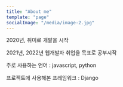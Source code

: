 ```yaml
---
title: "About me"
template: "page"
socialImage: "/media/image-2.jpg"
---
```


2020년, 취미로 개발을 시작

2021년, 2022년 웹개발자 취업을 목표로 공부시작

주로 사용하는 언어 : javascript, python

프로젝트에 사용해본 프레임워크 : Django